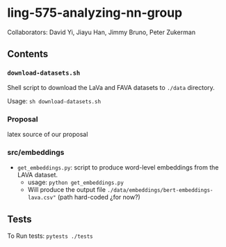 # ling-575-analyzing-nn-group

Collaborators: David Yi, Jiayu Han, Jimmy Bruno, Peter Zukerman

## Contents

### `download-datasets.sh`
Shell script to download the LaVa and FAVA datasets to `./data` directory.

Usage: `sh download-datasets.sh`

### Proposal
latex source of our proposal

### src/embeddings
  *  `get_embeddings.py`: script to produce word-level embeddings from the LAVA dataset.
     * usage: `python get_embeddings.py`
     * Will produce the output file `./data/embeddings/bert-embeddings-lava.csv"` (path hard-coded ¿for now?)


## Tests

To Run tests: `pytests ./tests`